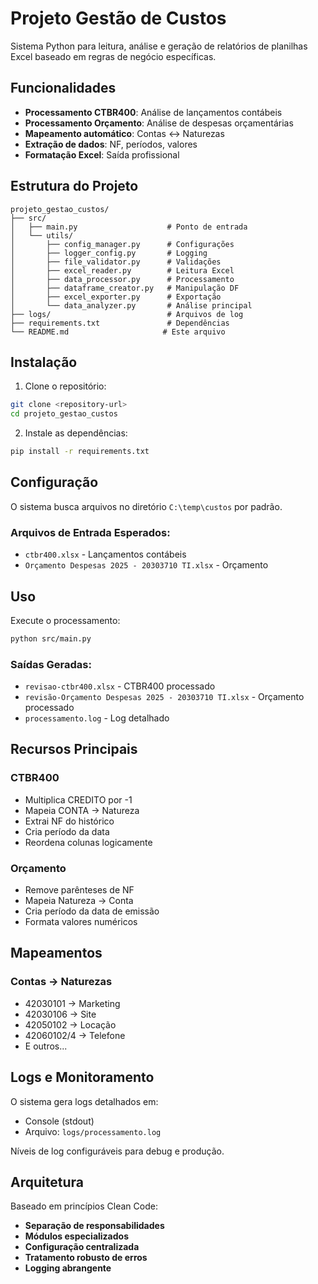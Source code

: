 # Projeto Gestão de Custos

Sistema Python para leitura, análise e geração de relatórios de planilhas Excel baseado em regras de negócio específicas.

## Funcionalidades

- **Processamento CTBR400**: Análise de lançamentos contábeis
- **Processamento Orçamento**: Análise de despesas orçamentárias
- **Mapeamento automático**: Contas ↔ Naturezas
- **Extração de dados**: NF, períodos, valores
- **Formatação Excel**: Saída profissional

## Estrutura do Projeto

```
projeto_gestao_custos/
├── src/
│   ├── main.py                    # Ponto de entrada
│   └── utils/
│       ├── config_manager.py      # Configurações
│       ├── logger_config.py       # Logging
│       ├── file_validator.py      # Validações
│       ├── excel_reader.py        # Leitura Excel
│       ├── data_processor.py      # Processamento
│       ├── dataframe_creator.py   # Manipulação DF
│       ├── excel_exporter.py      # Exportação
│       └── data_analyzer.py       # Análise principal
├── logs/                          # Arquivos de log
├── requirements.txt               # Dependências
└── README.md                     # Este arquivo
```

## Instalação

1. Clone o repositório:
```bash
git clone <repository-url>
cd projeto_gestao_custos
```

2. Instale as dependências:
```bash
pip install -r requirements.txt
```

## Configuração

O sistema busca arquivos no diretório `C:\temp\custos` por padrão.

### Arquivos de Entrada Esperados:
- `ctbr400.xlsx` - Lançamentos contábeis
- `Orçamento Despesas 2025 - 20303710 TI.xlsx` - Orçamento

## Uso

Execute o processamento:
```bash
python src/main.py
```

### Saídas Geradas:
- `revisao-ctbr400.xlsx` - CTBR400 processado
- `revisão-Orçamento Despesas 2025 - 20303710 TI.xlsx` - Orçamento processado
- `processamento.log` - Log detalhado

## Recursos Principais

### CTBR400
- Multiplica CREDITO por -1
- Mapeia CONTA → Natureza
- Extrai NF do histórico
- Cria período da data
- Reordena colunas logicamente

### Orçamento
- Remove parênteses de NF
- Mapeia Natureza → Conta
- Cria período da data de emissão
- Formata valores numéricos

## Mapeamentos

### Contas → Naturezas
- 42030101 → Marketing
- 42030106 → Site
- 42050102 → Locação
- 42060102/4 → Telefone
- E outros...

## Logs e Monitoramento

O sistema gera logs detalhados em:
- Console (stdout)
- Arquivo: `logs/processamento.log`

Níveis de log configuráveis para debug e produção.

## Arquitetura

Baseado em princípios Clean Code:
- **Separação de responsabilidades**
- **Módulos especializados**
- **Configuração centralizada**
- **Tratamento robusto de erros**
- **Logging abrangente**